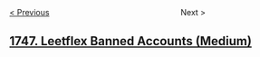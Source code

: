<!--|This file generated by command(leetcode description); DO NOT EDIT.    |-->
<!--+----------------------------------------------------------------------+-->
<!--|@author    openset <openset.wang@gmail.com>                           |-->
<!--|@link      https://github.com/openset                                 |-->
<!--|@home      https://github.com/openset/leetcode                        |-->
<!--+----------------------------------------------------------------------+-->

[< Previous](../maximum-subarray-sum-after-one-operation "Maximum Subarray Sum After One Operation")
　　　　　　　　　　　　　　　　
Next >

## [1747. Leetflex Banned Accounts (Medium)](https://leetcode.com/problems/leetflex-banned-accounts "")


